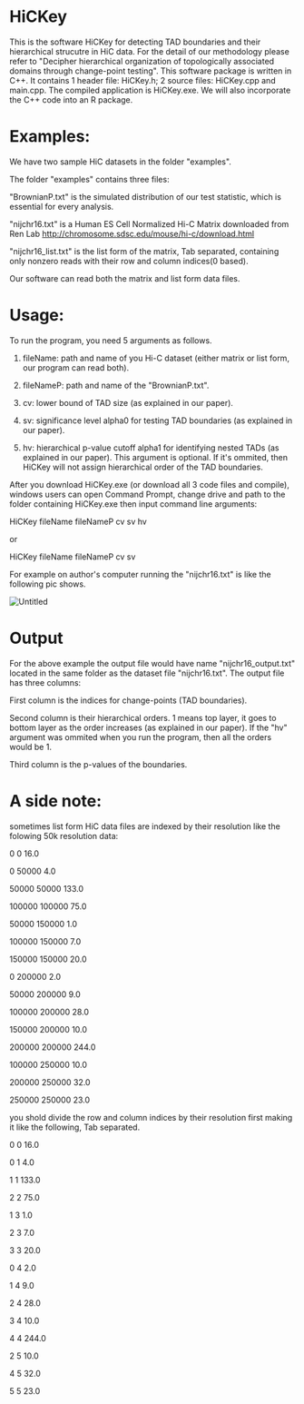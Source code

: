 # HiCKey

This is the software HiCKey for detecting TAD boundaries and their hierarchical strucutre in HiC data. For the detail of our methodology please refer to "Decipher hierarchical organization of topologically associated domains through change-point testing". This software package is written in C++. It contains 1 header file: HiCKey.h; 2 source files: HiCKey.cpp and main.cpp. The compiled application is HiCKey.exe. We will also incorporate the C++ code into an R package.

# Examples:

We have two sample HiC datasets in the folder "examples".

The folder "examples" contains three files:

"BrownianP.txt" is the simulated distribution of our test statistic, which is essential for every analysis.

"nijchr16.txt" is a Human ES Cell Normalized Hi-C Matrix downloaded from Ren Lab http://chromosome.sdsc.edu/mouse/hi-c/download.html

"nijchr16_list.txt" is the list form of the matrix, Tab separated, containing only nonzero reads with their row and column indices(0 based).

Our software can read both the matrix and list form data files.

# Usage:

To run the program, you need 5 arguments as follows.

1. fileName: path and name of you Hi-C dataset (either matrix or list form, our program can read both).

2. fileNameP: path and name of the "BrownianP.txt".

3. cv: lower bound of TAD size (as explained in our paper).

4. sv: significance level alpha0 for testing TAD boundaries (as explained in our paper).

5. hv: hierarchical p-value cutoff alpha1 for identifying nested TADs (as explained in our paper). This argument is optional. If it's ommited, then HiCKey will not assign hierarchical order of the TAD boundaries.

After you download HiCKey.exe (or download all 3 code files and compile), windows users can open Command Prompt, change drive and path to the folder containing HiCKey.exe then input command line arguments:

HiCKey fileName fileNameP cv sv hv

or

HiCKey fileName fileNameP cv sv

For example on author's computer running the "nijchr16.txt" is like the following pic shows.

![Untitled](https://user-images.githubusercontent.com/60941766/84854383-7caebf80-b02f-11ea-852a-c1c88afb6153.png)

# Output

For the above example the output file would have name "nijchr16_output.txt" located in the same folder as the dataset file "nijchr16.txt". The output file has three columns:

First column is the indices for change-points (TAD boundaries).

Second column is their hierarchical orders. 1 means top layer, it goes to bottom layer as the order increases (as explained in our paper). If the "hv" argument was ommited when you run the program, then all the orders would be 1.

Third column is the p-values of the boundaries.

# A side note:

sometimes list form HiC data files are indexed by their resolution like the folowing 50k resolution data:

0	0	16.0

0	50000	4.0

50000	50000	133.0

100000	100000	75.0

50000	150000	1.0

100000	150000	7.0

150000	150000	20.0

0	200000	2.0

50000	200000	9.0

100000	200000	28.0

150000	200000	10.0

200000	200000	244.0

100000	250000	10.0

200000	250000	32.0

250000	250000	23.0

you shold divide the row and column indices by their resolution first making it like the following, Tab separated.

0	0	16.0

0	1	4.0

1	1	133.0

2	2	75.0

1	3	1.0

2	3	7.0

3	3	20.0

0	4	2.0

1	4	9.0

2	4	28.0

3	4	10.0

4	4	244.0

2	5	10.0

4	5	32.0

5	5	23.0
